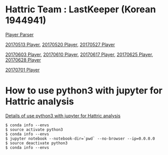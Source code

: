 # Hattric Team : LastKeeper (Korean 1944941)

[Player Parser](00_Data/00_Player/htmlToObject.ipynb)

[20170513 Player](00_Data/00_Player/20170513/player.txt), [20170520 Player](00_Data/00_Player/20170520/player.txt), [20170527 Player](00_Data/00_Player/20170527/player.txt)

[20170603 Player](00_Data/00_Player/20170603/player.txt), [20170610 Player](00_Data/00_Player/20170610/player.txt), [20170617 Player](00_Data/00_Player/20170617/player.txt), [20170625 Player](00_Data/00_Player/20170625/player.txt), [20170628 Player](00_Data/00_Player/20170628/player.txt)

[20170701 Player](00_Data/00_Player/20170701/firefox_player_skill_table.txt)

# How to use python3 with jupyter for Hattric analysis

[Details of use python3 with jupyter for Hattric analysis](01_use/01_use_python3_on_jupyternotebook.md)

```{bash}
$ conda info --envs
$ source activate python3
$ conda info --envs
$ jupyter notebook --notebook-dir=`pwd` --no-browser --ip=0.0.0.0
$ source deactivate python3
$ conda info --envs
```
